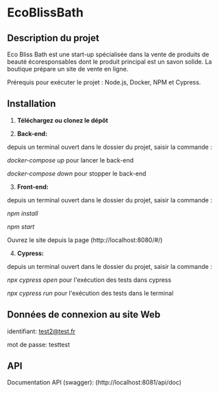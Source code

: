 # EcoBlissBath
## Description du projet 

Eco Bliss Bath est une start-up spécialisée dans la vente de produits de beauté écoresponsables dont le produit principal est un savon solide. La boutique prépare un site de vente en ligne.

Prérequis pour exécuter le projet : Node.js, Docker, NPM et Cypress.

## Installation

1. **Téléchargez ou clonez le dépôt**

2. **Back-end:**

depuis un terminal ouvert dans le dossier du projet, saisir la commande :

_docker-compose up_ pour lancer le back-end

_docker-compose down_ pour stopper le back-end

3. **Front-end:** 

depuis un terminal ouvert dans le dossier du projet, saisir la commande :

_npm install_

_npm start_

Ouvrez le site depuis la page (http://localhost:8080/#/)

4. **Cypress:** 

depuis un terminal ouvert dans le dossier du projet, saisir la commande :

_npx cypress open_ pour l'exécution des tests dans cypress

_npx cypress run_ pour l'exécution des tests dans le terminal

## Données de connexion au site Web

identifiant: test2@test.fr 

mot de passe: testtest

## API 

Documentation API (swagger): (http://localhost:8081/api/doc)

